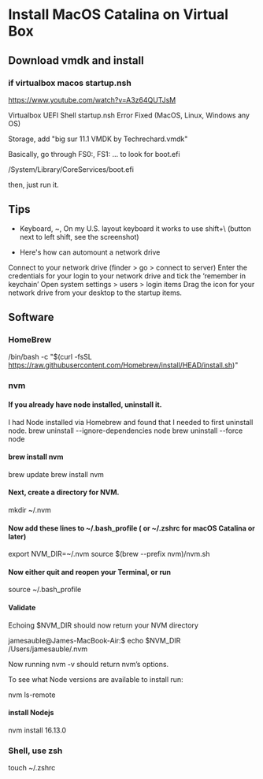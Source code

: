 # Install MacOS Catalina on Virtual Box

## Download vmdk and install

### if virtualbox macos startup.nsh

https://www.youtube.com/watch?v=A3z64QUTJsM

Virtualbox UEFI Shell startup.nsh Error Fixed (MacOS, Linux, Windows any OS)

Storage, add "big sur 11.1 VMDK by Techrechard.vmdk"


Basically, go through FS0:, FS1: ... to look for boot.efi

/System/Library/CoreServices/boot.efi

then, just run it.

## Tips

- Keyboard, ~, On my U.S. layout keyboard it works to use shift+\ (button next to left shift, see the screenshot)

- Here's how can automount a network drive

Connect to your network drive (finder > go > connect to server)
Enter the credentials for your login to your network drive and tick the ‘remember in keychain’
Open system settings > users > login items
Drag the icon for your network drive from your desktop to the startup items.


## Software


### HomeBrew

/bin/bash -c "$(curl -fsSL https://raw.githubusercontent.com/Homebrew/install/HEAD/install.sh)"


### nvm


#### If you already have node installed, uninstall it. 

I had Node installed via Homebrew and found that I needed to first uninstall node.
brew uninstall --ignore-dependencies node
brew uninstall --force node

#### brew install nvm

brew update
brew install nvm

#### Next, create a directory for NVM.
mkdir ~/.nvm

#### Now add these lines to ~/.bash_profile ( or ~/.zshrc for macOS Catalina or later)

export NVM_DIR=~/.nvm
source $(brew --prefix nvm)/nvm.sh


#### Now either quit and reopen your Terminal, or run
source ~/.bash_profile


#### Validate

Echoing $NVM_DIR should now return your NVM directory

jamesauble@James-MacBook-Air:$ echo $NVM_DIR
/Users/jamesauble/.nvm

Now running nvm -v should return nvm’s options.

To see what Node versions are available to install run:

nvm ls-remote

#### install Nodejs

nvm install 16.13.0


### Shell, use zsh

touch ~/.zshrc















